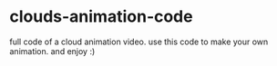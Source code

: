 # clouds-animation-code
full code of a cloud animation video.
use this code to make your own animation. and enjoy :)
